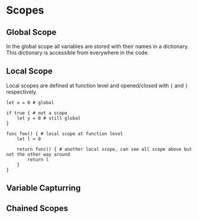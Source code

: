 # Scopes

## Global Scope

In the global scope all variables are stored with their names in a dictionary. This dictionary is accessible from everywhere in the code.

## Local Scope

Local scopes are defined at function level and opened/closed with `{` and `}` respectively.

```bia
let x = 0 # global

if true { # not a scope
	let y = 0 # still global
}

func foo() { # local scope at function level
	let l = 0

	return func() { # another local scope, can see all scope above but not the other way around
		return l
	}
}
```

## Variable Capturring

## Chained Scopes